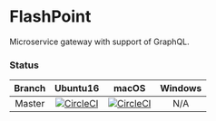 
FlashPoint
==============
Microservice gateway with support of GraphQL.

### Status
|Branch|Ubuntu16|macOS|Windows
|:--:|:--:|:--:|:--:|
|Master|[![CircleCI](https://circleci.com/gh/tinganho/flashpoint.svg?style=svg)](https://circleci.com/gh/tinganho/flashpoint)|[![CircleCI](https://circleci.com/gh/tinganho/flashpoint.svg?style=svg)](https://circleci.com/gh/tinganho/flashpoint)|N/A|


